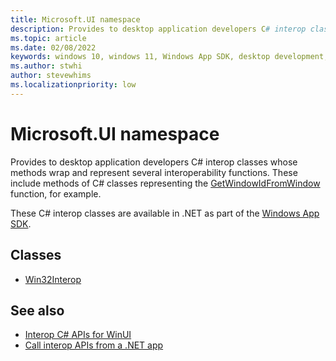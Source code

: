 ```yaml
---
title: Microsoft.UI namespace
description: Provides to desktop application developers C# interop classes whose methods wrap and represent several interoperability functions.
ms.topic: article
ms.date: 02/08/2022
keywords: windows 10, windows 11, Windows App SDK, desktop development, winui, Windows UI Library, app sdk, C#, interop, Microsoft.UI namespace
ms.author: stwhi
author: stevewhims
ms.localizationpriority: low
---
```


# Microsoft.UI namespace

Provides to desktop application developers C# interop classes whose methods wrap and represent several interoperability functions. These include methods of C# classes representing the [GetWindowIdFromWindow](/windows/windows-app-sdk/api/win32/microsoft.ui.interop/nf-microsoft-ui-interop-getwindowidfromwindow) function, for example.

These C# interop classes are available in .NET as part of the [Windows App SDK](../../../windows-app-sdk/index.md).

## Classes

* [Win32Interop](microsoft.ui.win32interop.md)

## See also

* [Interop C# APIs for WinUI](../index.md)
* [Call interop APIs from a .NET app](../../../desktop/modernize/winrt-com-interop-csharp.md)